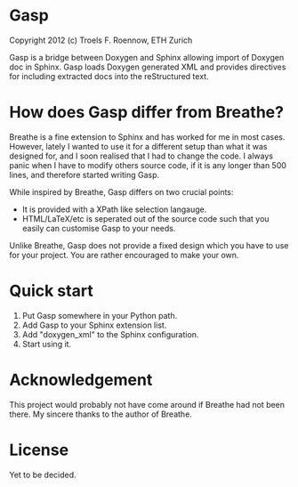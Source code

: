 Gasp
====
Copyright 2012 (c) Troels F. Roennow, ETH Zurich

Gasp is a bridge between Doxygen and Sphinx allowing import of Doxygen doc in Sphinx. Gasp loads Doxygen generated XML and provides directives for including extracted docs into the reStructured text. 


How does Gasp differ from Breathe?
==================================
Breathe is a fine extension to Sphinx and has worked for me in most
cases. However, lately I wanted to use it for a different setup than
what it was designed for, and I soon realised that I had to change the
code. I always panic when I have to modify others source code, if it is 
any longer than 500 lines, and therefore started writing Gasp. 

While inspired by Breathe, Gasp differs on two crucial points:

 - It is provided with a XPath like selection langauge.
 - HTML/LaTeX/etc is seperated out of the source code such that you
   easily can customise Gasp to your needs.
 
Unlike Breathe, Gasp does not provide a fixed design which you have to
use for your project. You are rather encouraged to make your own.


Quick start
===========
1. Put Gasp somewhere in your Python path.
2. Add Gasp to your Sphinx extension list.
3. Add "doxygen_xml" to the Sphinx configuration.
4. Start using it.

Acknowledgement
===============
This project would probably not have come around if Breathe had not been
there. My sincere thanks to the author of Breathe. 

License
=======
Yet to be decided.
